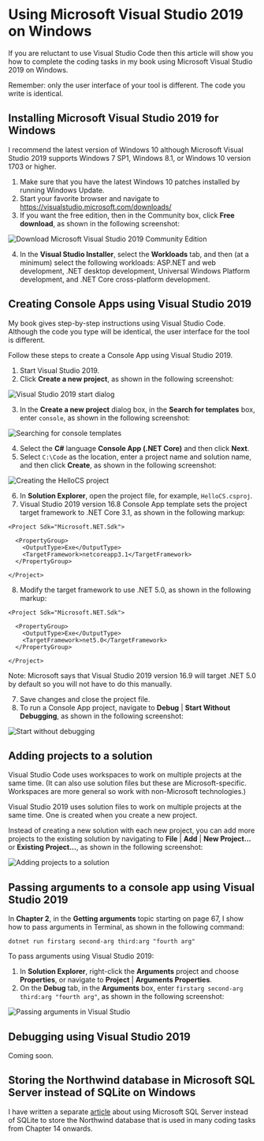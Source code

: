 # Using Microsoft Visual Studio 2019 on Windows

If you are reluctant to use Visual Studio Code then this article will show you how to complete the coding tasks in my book using Microsoft Visual Studio 2019 on Windows.

Remember: only the user interface of your tool is different. The code you write is identical.

## Installing Microsoft Visual Studio 2019 for Windows

I recommend the latest version of Windows 10 although Microsoft Visual Studio 2019 supports Windows 7 SP1, Windows 8.1, or Windows 10 version 1703 or higher.

1. Make sure that you have the latest Windows 10 patches installed by running Windows Update.
2. Start your favorite browser and navigate to https://visualstudio.microsoft.com/downloads/
3. If you want the free edition, then in the Community box, click **Free download**, as shown in the following screenshot:

![Download Microsoft Visual Studio 2019 Community Edition](assets/download-windows-visual-studio-2019.png)

4. In the **Visual Studio Installer**, select the **Workloads** tab, and then (at a minimum) select the following workloads: ASP.NET and web development, .NET desktop development, Universal Windows Platform development, and .NET Core cross-platform development.

## Creating Console Apps using Visual Studio 2019

My book gives step-by-step instructions using Visual Studio Code. Although the code you type will be identical, the user interface for the tool is different.

Follow these steps to create a Console App using Visual Studio 2019.

1. Start Visual Studio 2019.
2. Click **Create a new project**, as shown in the following screenshot:

![Visual Studio 2019 start dialog](assets/vs2019-start-dialog.png)

3. In the **Create a new project** dialog box, in the **Search for templates** box, enter `console`, as shown in the following screenshot:

![Searching for console templates](assets/search-for-console-templates.png)

4. Select the **C#** language **Console App (.NET Core)** and then click **Next**.
5. Select `C:\Code` as the location, enter a project name and solution name, and then click **Create**, as shown in the following screenshot:

![Creating the HelloCS project](assets/create-hellocs-project.png)

6. In **Solution Explorer**, open the project file, for example, `HelloCS.csproj`.
7. Visual Studio 2019 version 16.8 Console App template sets the project target framework to .NET Core 3.1, as shown in the following markup:
```
<Project Sdk="Microsoft.NET.Sdk">

  <PropertyGroup>
    <OutputType>Exe</OutputType>
    <TargetFramework>netcoreapp3.1</TargetFramework>
  </PropertyGroup>

</Project>
```
8. Modify the target framework to use .NET 5.0, as shown in the following markup:
```
<Project Sdk="Microsoft.NET.Sdk">

  <PropertyGroup>
    <OutputType>Exe</OutputType>
    <TargetFramework>net5.0</TargetFramework>
  </PropertyGroup>

</Project>
```

Note: Microsoft says that Visual Studio 2019 version 16.9 will target .NET 5.0 by default so you will not have to do this manually.

7. Save changes and close the project file.
8. To run a Console App project, navigate to **Debug** | **Start Without Debugging**, as shown in the following screenshot:

![Start without debugging](assets/start-hellocs-without-debugging.png)

## Adding projects to a solution

Visual Studio Code uses workspaces to work on multiple projects at the same time. (It can also use solution files but these are Microsoft-specific. Workspaces are more general so work with non-Microsoft technologies.)

Visual Studio 2019 uses solution files to work on multiple projects at the same time. One is created when you create a new project. 

Instead of creating a new solution with each new project, you can add more projects to the existing solution by navigating to **File** | **Add** | **New Project...** or **Existing Project...**, as shown in the following screenshot:

![Adding projects to a solution](assets/add-project-to-solution.png)

## Passing arguments to a console app using Visual Studio 2019

In **Chapter 2**, in the **Getting arguments** topic starting on page 67, I show how to pass arguments in Terminal, as shown in the following command:
```
dotnet run firstarg second-arg third:arg "fourth arg"
```
To pass arguments using Visual Studio 2019:

1. In **Solution Explorer**, right-click the **Arguments** project and choose **Properties**, or navigate to **Project** | **Arguments Properties**.
2. On the **Debug** tab, in the **Arguments** box, enter `firstarg second-arg third:arg "fourth arg"`, as shown in the following screenshot:

![Passing arguments in Visual Studio](assets/passing-arguments-using-vs2019.png)

## Debugging using Visual Studio 2019

Coming soon.

## Storing the Northwind database in Microsoft SQL Server instead of SQLite on Windows

I have written a separate [article](../sqlserver/README.md) about using Microsoft SQL Server instead of SQLite to store the Northwind database that is used in many coding tasks from Chapter 14 onwards.